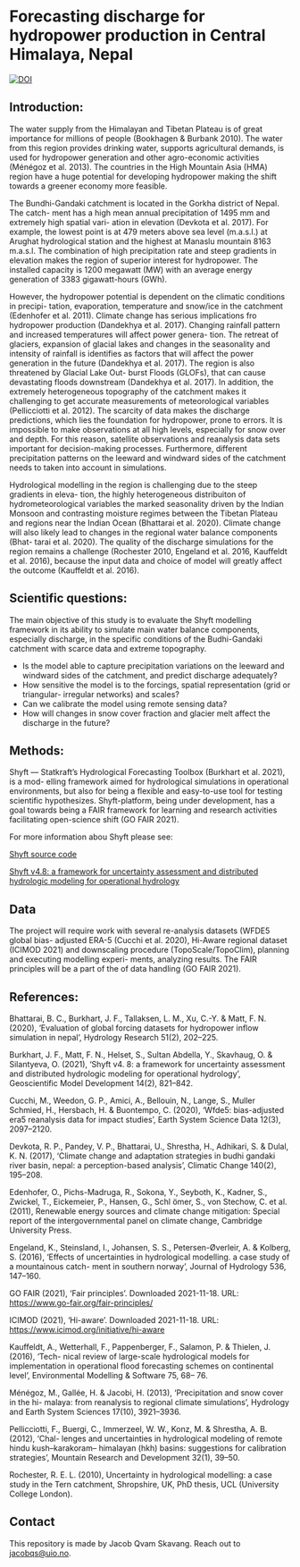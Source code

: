 # Forecasting discharge for hydropower production in Central Himalaya, Nepal
[![DOI](https://zenodo.org/badge/472295880.svg)](https://zenodo.org/badge/latestdoi/472295880)


## Introduction:

The water supply from the Himalayan and Tibetan Plateau is of great importance for millions of people (Bookhagen & Burbank 2010). The water from this region provides drinking water, supports agricultural demands, is used for hydropower generation and other agro-economic activities (Ménégoz et al. 2013). The countries in the High Mountain Asia (HMA) region have a huge potential for developing hydropower making the shift towards a greener economy more feasible.

The Bundhi-Gandaki catchment is located in the Gorkha district of Nepal. The catch- ment has a high mean annual precipitation of 1495 mm and extremely high spatial vari- ation in elevation (Devkota et al. 2017). For example, the lowest point is at 479 meters above sea level (m.a.s.l.) at Arughat hydrological station and the highest at Manaslu mountain 8163 m.a.s.l. The combination of high precipitation rate and steep gradients in elevation makes the region of superior interest for hydropower. The installed capacity is 1200 megawatt (MW) with an average energy generation of 3383 gigawatt-hours (GWh).

However, the hydropower potential is dependent on the climatic conditions in precipi- tation, evaporation, temperature and snow/ice in the catchment (Edenhofer et al. 2011). Climate change has serious implications fro hydropower production (Dandekhya et al. 2017). Changing rainfall pattern and increased temperatures will affect power genera- tion. The retreat of glaciers, expansion of glacial lakes and changes in the seasonality and intensity of rainfall is identifies as factors that will affect the power generation in the future (Dandekhya et al. 2017). The region is also threatened by Glacial Lake Out- burst Floods (GLOFs), that can cause devastating floods downstream (Dandekhya et al. 2017). In addition, the extremely heterogeneous topography of the catchment makes it challenging to get accurate measurements of meteorological variables (Pellicciotti et al. 2012). The scarcity of data makes the discharge predictions, which lies the foundation for hydropower, prone to errors. It is impossible to make observations at all high levels, especially for snow over and depth. For this reason, satellite observations and reanalysis data sets important for decision-making processes. Furthermore, different precipitation patterns on the leeward and windward sides of the catchment needs to taken into account in simulations.

Hydrological modelling in the region is challenging due to the steep gradients in eleva- tion, the highly heterogeneous distribuiton of hydrometeorological variables the marked seasonality driven by the Indian Monsoon and contrasting moisture regimes between the Tibetan Plateau and regions near the Indian Ocean (Bhattarai et al. 2020). Climate change will also likely lead to changes in the regional water balance components (Bhat- tarai et al. 2020). The quality of the discharge simulations for the region remains a challenge (Rochester 2010, Engeland et al. 2016, Kauffeldt et al. 2016), because the input data and choice of model will greatly affect the outcome (Kauffeldt et al. 2016).


## Scientific questions:


The main objective of this study is to evaluate the Shyft modelling framework in its ability to simulate main water balance components, especially discharge, in the specific conditions of the Budhi-Gandaki catchment with scarce data and extreme topography.

* Is the model able to capture precipitation variations on the leeward and windward sides of the catchment, and predict discharge adequately?
* How sensitive the model is to the forcings, spatial representation (grid or triangular- irregular networks) and scales?
* Can we calibrate the model using remote sensing data?
* How will changes in snow cover fraction and glacier melt affect the discharge in the
future?

## Methods:

Shyft — Statkraft’s Hydrological Forecasting Toolbox (Burkhart et al. 2021), is a mod- elling framework aimed for hydrological simulations in operational environments, but also for being a flexible and easy-to-use tool for testing scientific hypothesizes. Shyft-platform, being under development, has a goal towards being a FAIR framework for learning and research activities facilitating open-science shift (GO FAIR 2021).

For more information abou Shyft please see:

[Shyft source code](https://gitlab.com/shyft-os/shyft)

[Shyft v4.8: a framework for uncertainty assessment and distributed hydrologic modeling for operational hydrology](https://gmd.copernicus.org/articles/14/821/2021/)

## Data

The project will require work with several re-analysis datasets (WFDE5 global bias- adjusted ERA-5 (Cucchi et al. 2020), Hi-Aware regional dataset (ICIMOD 2021) and downscaling procedure (TopoScale/TopoClim), planning and executing modelling experi- ments, analyzing results. The FAIR principles will be a part of the of data handling (GO FAIR 2021).



## References:

Bhattarai, B. C., Burkhart, J. F., Tallaksen, L. M., Xu, C.-Y. & Matt, F. N. (2020), ‘Evaluation of global forcing datasets for hydropower inflow simulation in nepal’, Hydrology Research 51(2), 202–225.

Burkhart, J. F., Matt, F. N., Helset, S., Sultan Abdella, Y., Skavhaug, O. & Silantyeva, O. (2021), ‘Shyft v4. 8: a framework for uncertainty assessment and distributed hydrologic modeling for operational hydrology’, Geoscientific Model Development 14(2), 821–842.

Cucchi, M., Weedon, G. P., Amici, A., Bellouin, N., Lange, S., Muller Schmied, H., Hersbach, H. & Buontempo, C. (2020), ‘Wfde5: bias-adjusted era5 reanalysis data for impact studies’, Earth System Science Data 12(3), 2097–2120.

Devkota, R. P., Pandey, V. P., Bhattarai, U., Shrestha, H., Adhikari, S. & Dulal, K. N. (2017), ‘Climate change and adaptation strategies in budhi gandaki river basin, nepal: a perception-based analysis’, Climatic Change 140(2), 195–208.


Edenhofer, O., Pichs-Madruga, R., Sokona, Y., Seyboth, K., Kadner, S., Zwickel, T., Eickemeier, P., Hansen, G., Schl ̈omer, S., von Stechow, C. et al. (2011), Renewable energy sources and climate change mitigation: Special report of the intergovernmental panel on climate change, Cambridge University Press.

Engeland, K., Steinsland, I., Johansen, S. S., Petersen-Øverleir, A. & Kolberg, S. (2016), ‘Effects of uncertainties in hydrological modelling. a case study of a mountainous catch- ment in southern norway’, Journal of Hydrology 536, 147–160.

GO FAIR (2021), ‘Fair principles’. Downloaded 2021-11-18.
URL: https://www.go-fair.org/fair-principles/ 

ICIMOD (2021), ‘Hi-aware’. Downloaded 2021-11-18.
URL: https://www.icimod.org/initiative/hi-aware

Kauffeldt, A., Wetterhall, F., Pappenberger, F., Salamon, P. & Thielen, J. (2016), ‘Tech- nical review of large-scale hydrological models for implementation in operational flood forecasting schemes on continental level’, Environmental Modelling & Software 75, 68– 76.

Ménégoz, M., Gallée, H. & Jacobi, H. (2013), ‘Precipitation and snow cover in the hi- malaya: from reanalysis to regional climate simulations’, Hydrology and Earth System Sciences 17(10), 3921–3936.

Pellicciotti, F., Buergi, C., Immerzeel, W. W., Konz, M. & Shrestha, A. B. (2012), ‘Chal- lenges and uncertainties in hydrological modeling of remote hindu kush–karakoram– himalayan (hkh) basins: suggestions for calibration strategies’, Mountain Research and Development 32(1), 39–50.


Rochester, R. E. L. (2010), Uncertainty in hydrological modelling: a case study in the Tern catchment, Shropshire, UK, PhD thesis, UCL (University College London).


## Contact

This repository is made by Jacob Qvam Skavang. Reach out to jacobqs@uio.no. 

